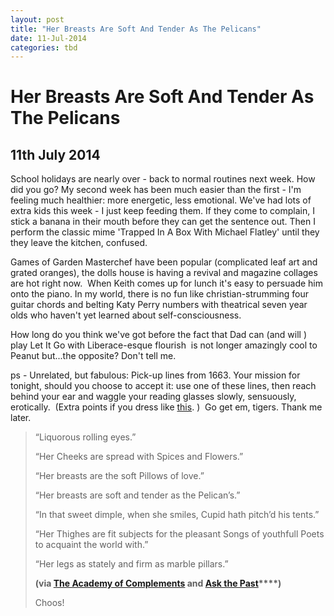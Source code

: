 ```yaml
---
layout: post
title: "Her Breasts Are Soft And Tender As The Pelicans"
date: 11-Jul-2014
categories: tbd
---
```


# Her Breasts Are Soft And Tender As The Pelicans

## 11th July 2014

School holidays are nearly over - back to normal routines next week. How did you go? My second week has been much easier than the first - I'm feeling much healthier: more energetic,   less emotional. We've had lots of extra kids this week - I just keep feeding them. If they come to complain,   I stick a banana in their mouth before they can get the sentence out. Then I perform the classic mime 'Trapped In A Box With Michael Flatley' until they they leave the kitchen,   confused.

Games of Garden Masterchef have been popular (complicated leaf art and grated oranges), the dolls house is having a revival and magazine collages are hot right now.  When Keith comes up for lunch it's easy to persuade him onto the piano. In my world, there is no fun like christian-strumming four guitar chords and belting Katy Perry numbers with theatrical seven year olds who haven't yet learned about self-consciousness.

How long do you think we've got before the fact that Dad can (and will ) play Let It Go with Liberace-esque flourish  is not longer amazingly cool to Peanut but...the opposite? Don't tell me.

ps - Unrelated, but fabulous: Pick-up lines from 1663. Your mission for tonight, should you choose to accept it: use one of these lines, then reach behind your ear and waggle your reading glasses slowly, sensuously, erotically.  (Extra points if you dress like <a href="http://www.sadanduseless.com/2012/04/lavatory-self-portraits/">this</a>. )  Go get em, tigers. Thank me later.

<blockquote>“Liquorous rolling eyes.”

“Her Cheeks are spread with Spices and Flowers.”

“Her breasts are the soft Pillows of love.”

“Her breasts are soft and tender as the Pelican’s.”

“In that sweet dimple, when she smiles, Cupid hath pitch’d his tents.”

“Her Thighes are fit subjects for the pleasant Songs of youthfull Poets to acquaint the world with.”

“Her legs as stately and firm as marble pillars.”

**(via <a href="http://books.google.com/books?id=fE9XAAAAcAAJ&amp;dq=The%20Academy%20of%20Complements%20thighes&amp;pg=PA87#v=onepage&amp;q=The%20Academy%20of%20Complements%20thighes&amp;f=false">The Academy of Complements</a> and <a href="http://askthepast.blogspot.com/2013/10/how-to-compliment-lady-1663.html?spref=fb">Ask the Past</a>****)**

Choos!</blockquote>
